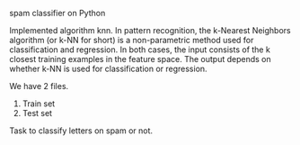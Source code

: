 spam classifier on Python

Implemented algorithm knn. 
In pattern recognition, the k-Nearest Neighbors algorithm (or k-NN for short) is a non-parametric method used for classification and regression. In both cases, the input consists of the k closest training examples in the feature space. The output depends on whether k-NN is used for classification or regression.

We have 2 files. 
1. Train set
2. Test set

Task to classify letters on spam or not.

